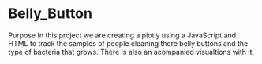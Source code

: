 # Belly_Button
Purpose
In this project we are creating a plotly using a JavaScript and HTML to track the samples of people cleaning there belly buttons and the type of bacteria that grows. There is also an acompanied visualtions with it. 
